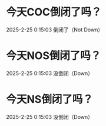 # 今天COC倒闭了吗？

2025-2-25 0:15:03 倒闭了（Not Down）

# 今天NOS倒闭了吗？

2025-2-25 0:15:03 没倒闭（Down）

# 今天NS倒闭了吗？

2025-2-25 0:15:03 没倒闭（Down）

